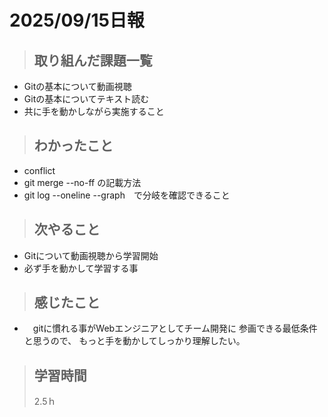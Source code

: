 # 2025/09/15日報

>## 取り組んだ課題一覧
- Gitの基本について動画視聴 
- Gitの基本についてテキスト読む
- 共に手を動かしながら実施すること

> ## わかったこと
-  conflict
-  git merge --no-ff の記載方法
-  git log --oneline --graph　で分岐を確認できること

> ## 次やること
- Gitについて動画視聴から学習開始
- 必ず手を動かして学習する事

> ## 感じたこと
- 　gitに慣れる事がWebエンジニアとしてチーム開発に
  参画できる最低条件と思うので、
  もっと手を動かしてしっかり理解したい。

> ## 学習時間
> 2.5ｈ